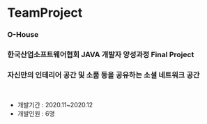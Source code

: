 # TeamProject 
### O-House
### 한국산업소프트웨어협회 JAVA 개발자 양성과정 Final Project
### 자신만의 인테리어 공간 및 소품 등을 공유하는 소셜 네트워크 공간


<br>

- 개발기간 : 2020.11~2020.12
- 개발인원 : 6명
